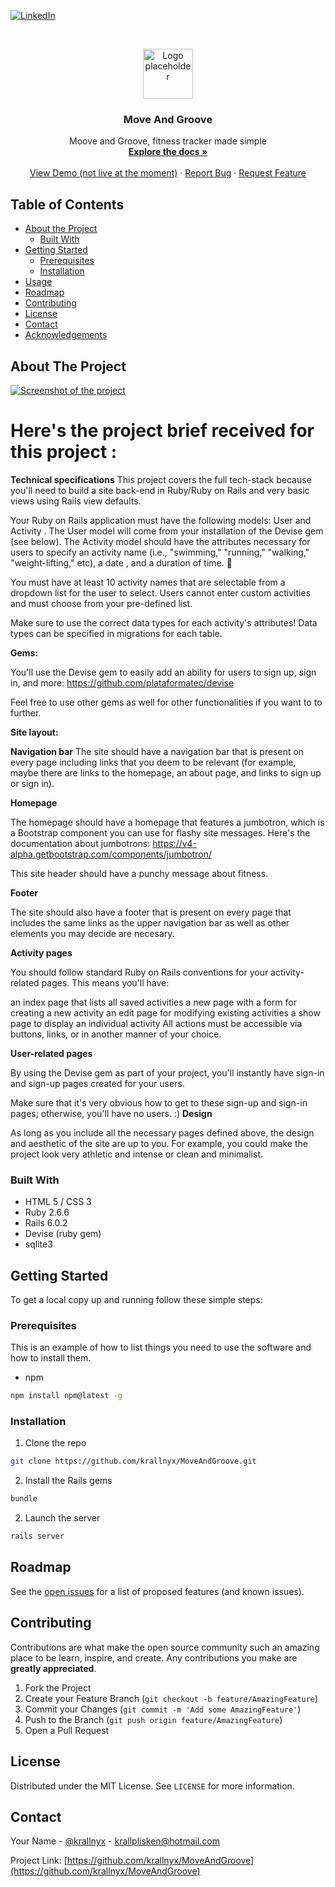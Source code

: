 <!--
*** Thanks for checking out this README Template. If you have a suggestion that would
*** make this better, please fork the repo and create a pull request or simply open
*** an issue with the tag "enhancement".
*** Thanks again! Now go create something AMAZING! :D
***
***
***
*** To avoid retyping too much info. Do a search and replace for the following:
*** krallnyx (for Twitter and GitHub account), MoveAndGroove (repo name), krallplisken@hotmail.com (email address), arnaud-jeanroch (linkedin account)
-->





<!-- PROJECT SHIELDS -->
<!--
*** I'm using markdown "reference style" links for readability.
*** Reference links are enclosed in brackets [ ] instead of parentheses ( ).
*** See the bottom of this document for the declaration of the reference variables
*** for contributors-url, forks-url, etc. This is an optional, concise syntax you may use.
*** https://www.markdownguide.org/basic-syntax/#reference-style-links

[![Contributors][contributors-shield]][contributors-url]
[![Forks][forks-shield]][forks-url]
[![Stargazers][stars-shield]][stars-url]
[![Issues][issues-shield]][issues-url]
[![MIT License][license-shield]][license-url]
-->
[![LinkedIn][linkedin-shield]][linkedin-url]



<!-- PROJECT LOGO -->
<br />
<p align="center">
  <a href="https://github.com/krallnyx/MoveAndGroove">
    <img src="images/logo.png" alt="Logo placeholder" width="80" height="80">
  </a>

  <h3 align="center">Move And Groove</h3>

  <p align="center">
    Moove and Groove, fitness tracker made simple
    <br />
    <a href="https://github.com/krallnyx/MoveAndGroove"><strong>Explore the docs »</strong></a>
    <br />
    <br />
    <a href="https://github.com/krallnyx/MoveAndGroove">View Demo (not live at the moment)</a>
    ·
    <a href="https://github.com/krallnyx/MoveAndGroove/issues">Report Bug</a>
    ·
    <a href="https://github.com/krallnyx/MoveAndGroove/issues">Request Feature</a>
  </p>
</p>



<!-- TABLE OF CONTENTS -->
## Table of Contents

* [About the Project](#about-the-project)
  * [Built With](#built-with)
* [Getting Started](#getting-started)
  * [Prerequisites](#prerequisites)
  * [Installation](#installation)
* [Usage](#usage)
* [Roadmap](#roadmap)
* [Contributing](#contributing)
* [License](#license)
* [Contact](#contact)
* [Acknowledgements](#acknowledgements)



<!-- ABOUT THE PROJECT -->
## About The Project

[![Screenshot of the project][product-screenshot]](https://example.com)

# Here's the project brief received for this project :
**Technical specifications**
This project covers the full tech-stack because you'll need to build a site back-end in Ruby/Ruby on Rails and very basic views using Rails view defaults.

Your Ruby on Rails application must have the following models:  User  and  Activity . The  User  model will come from your installation of the Devise gem (see below). The  Activity  model should have the attributes necessary for users to specify an activity  name  (i.e., "swimming," "running," "walking," "weight-lifting," etc), a  date  , and a  duration  of time. 🏃

You must have at least 10 activity names that are selectable from a dropdown list for the user to select. Users cannot enter custom activities and must choose from your pre-defined list.

Make sure to use the correct data types for each activity's attributes! Data types can be specified in migrations for each table.

**Gems:**

You'll use the Devise gem to easily add an ability for users to sign up, sign in, and more: https://github.com/plataformatec/devise

Feel free to use other gems as well for other functionalities if you want to to further.

**Site layout:**

**Navigation bar**
The site should have a navigation bar that is present on every page including links that you deem to be relevant (for example, maybe there are links to the homepage, an about page, and links to sign up or sign in).

**Homepage**

The homepage should have a homepage that features a jumbotron, which is a Bootstrap component you can use for flashy site messages. Here's the documentation about jumbotrons: https://v4-alpha.getbootstrap.com/components/jumbotron/

This site header should have a punchy message about fitness.

**Footer**

The site should also have a footer that is present on every page that includes the same links as the upper navigation bar as well as other elements you may decide are necesary.

**Activity pages**

You should follow standard Ruby on Rails conventions for your activity-related pages. This means you'll have:

an  index  page that lists all saved activities
a  new  page with a form for creating a new activity
an  edit  page for modifying existing activities
a  show  page to display an individual activity
All actions must be accessible via buttons, links, or in another manner of your choice.

**User-related pages**

By using the Devise gem as part of your project, you'll instantly have sign-in and sign-up pages created for your users.

Make sure that it's very obvious how to get to these sign-up and sign-in pages; otherwise, you'll have no users. :)
**Design**

As long as you include all the necessary pages defined above, the design and aesthetic of the site are up to you. For example, you could make the project look very athletic and intense or clean and minimalist.

### Built With

* HTML 5 / CSS 3
* Ruby 2.6.6
* Rails 6.0.2
* Devise (ruby gem)
* sqlite3


<!-- GETTING STARTED -->
## Getting Started

To get a local copy up and running follow these simple steps:

### Prerequisites

This is an example of how to list things you need to use the software and how to install them.
* npm
```sh
npm install npm@latest -g
```

### Installation

1. Clone the repo
```sh
git clone https://github.com/krallnyx/MoveAndGroove.git
```
2. Install the Rails gems
```sh
bundle
```
2. Launch the server
```sh
rails server
```



<!-- USAGE EXAMPLES 
## Usage

Use this space to show useful examples of how a project can be used. Additional screenshots, code examples and demos work well in this space. You may also link to more resources.

_For more examples, please refer to the [Documentation](https://example.com)_
-->


<!-- ROADMAP -->
## Roadmap

See the [open issues](https://github.com/krallnyx/MoveAndGroove/issues) for a list of proposed features (and known issues).



<!-- CONTRIBUTING -->
## Contributing

Contributions are what make the open source community such an amazing place to be learn, inspire, and create. Any contributions you make are **greatly appreciated**.

1. Fork the Project
2. Create your Feature Branch (`git checkout -b feature/AmazingFeature`)
3. Commit your Changes (`git commit -m 'Add some AmazingFeature'`)
4. Push to the Branch (`git push origin feature/AmazingFeature`)
5. Open a Pull Request



<!-- LICENSE -->
## License

Distributed under the MIT License. See `LICENSE` for more information.



<!-- CONTACT -->
## Contact

Your Name - [@krallnyx](https://twitter.com/krallnyx) - krallplisken@hotmail.com

Project Link: [https://github.com/krallnyx/MoveAndGroove](https://github.com/krallnyx/MoveAndGroove)



<!-- ACKNOWLEDGEMENTS
## Acknowledgements

* []()
* []()
* []()
 -->




<!-- MARKDOWN LINKS & IMAGES -->
<!-- https://www.markdownguide.org/basic-syntax/#reference-style-links -->
[contributors-shield]: https://img.shields.io/github/contributors/krallnyx/repo.svg?style=flat-square
[contributors-url]: https://github.com/krallnyx/repo/graphs/contributors
[forks-shield]: https://img.shields.io/github/forks/krallnyx/repo.svg?style=flat-square
[forks-url]: https://github.com/krallnyx/repo/network/members
[stars-shield]: https://img.shields.io/github/stars/krallnyx/repo.svg?style=flat-square
[stars-url]: https://github.com/krallnyx/repo/stargazers
[issues-shield]: https://img.shields.io/github/issues/krallnyx/repo.svg?style=flat-square
[issues-url]: https://github.com/krallnyx/repo/issues
[license-shield]: https://img.shields.io/github/license/krallnyx/repo.svg?style=flat-square
[license-url]: https://github.com/krallnyx/repo/blob/master/LICENSE.txt
[linkedin-shield]: https://img.shields.io/badge/-LinkedIn-black.svg?style=flat-square&logo=linkedin&colorB=555
[linkedin-url]: https://linkedin.com/in/arnaud-jeanroch
[product-screenshot]: images/screenshot.png
